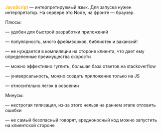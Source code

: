 <span style="font-weight: bold; color: #FFB514;">JavaScript</span> — интерпретируемый язык. Для запуска нужен интерпретатор. На сервере это Node, на фронте — браузер.

Плюсы:

— удобен для быстрой разработки приложений

— популярность, много фреймворков, библиотек и вакансий!

— не нуждается в компиляции на стороне клиента, что дает ему определенные преимущества скорости

— можно эффективно гуглить, большая база ответов на stackoverflow

— универсальность, можно создать приложение только на JS

— относительно легок в освоении

Минусы:

— нестрогая типизация, из-за этого нельзя на раннем этапе отловить ошибки

— не самый безопасный говорят, вредноносный код можно запустить на клиентской стороне

